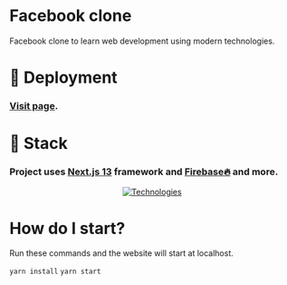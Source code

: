 # Facebook clone

Facebook clone to learn web development using modern technologies.
# 🔗 Deployment
### [Visit page](facebook-clone-uo276213.vercel.app).
# 🚀 Stack
### Project uses [Next.js 13](https://nextjs.org/) framework and [Firebase🔥](https://firebase.google.com/?hl=es) and more.

<div align="center">
<a href="https://skillicons.dev">
<img src="https://skillicons.dev/icons?i=nextjs,ts,firebase,vercel,tailwind" alt="Technologies" />
</a>
</div>


# How do I start?

Run these commands and the website will start at localhost.

`yarn install`
`yarn start`

